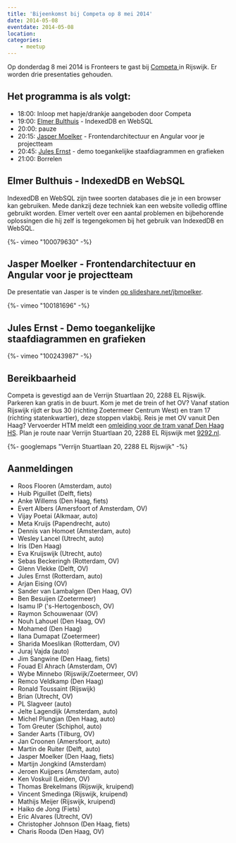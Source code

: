 ```yaml
---
title: 'Bijeenkomst bij Competa op 8 mei 2014'
date: 2014-05-08
eventdate: 2014-05-08
location:
categories:
    - meetup
---
```


Op donderdag 8 mei 2014 is Fronteers te gast bij [Competa ](http://www.competa.com/) in Rijswijk. Er worden drie presentaties gehouden.

## Het programma is als volgt:

-   18:00: Inloop met hapje/drankje aangeboden door Competa
-   19:00: [Elmer Bulthuis](https://twitter.com/elmerbulthuis) - IndexedDB en WebSQL
-   20:00: pauze
-   20:15: [Jasper Moelker](https://twitter.com/jbmoelker) - Frontendarchitectuur en Angular voor je projectteam
-   20:45: [Jules Ernst](https://twitter.com/JulezRulez) - demo toegankelijke staafdiagrammen en grafieken
-   21:00: Borrelen

## Elmer Bulthuis - IndexedDB en WebSQL

IndexedDB en WebSQL zijn twee soorten databases die je in een browser kan gebruiken. Mede dankzij deze techniek kan een website volledig offline gebruikt worden. Elmer vertelt over een aantal problemen en bijbehorende oplossingen die hij zelf is tegengekomen bij het gebruik van IndexedDB en WebSQL.

<div>
    {%- vimeo "100079630" -%}
</div>

## Jasper Moelker - Frontendarchitectuur en Angular voor je projectteam

De presentatie van Jasper is te vinden [op slideshare.net/jbmoelker](http://www.slideshare.net/jbmoelker/voorhoede-frontend-architecture).

<div>
    {%- vimeo "100181696" -%}
</div>

## Jules Ernst - Demo toegankelijke staafdiagrammen en grafieken

<div>
    {%- vimeo "100243987" -%}
</div>

## Bereikbaarheid

Competa is gevestigd aan de Verrijn Stuartlaan 20, 2288 EL Rijswijk. Parkeren kan gratis in de buurt.
Kom je met de trein of het OV? Vanaf station Rijswijk rijdt er bus 30 (richting Zoetermeer Centrum West) en tram 17 (richting statenkwartier), deze stoppen vlakbij. Reis je met OV vanuit Den Haag? Vervoerder HTM meldt een [omleiding voor de tram vanaf Den Haag HS](http://www.htm.nl/reisinformatie/wijzigingen/omleiding-tram-bij-station-hs-van-28-april-tm-25-mei/).
Plan je route naar Verrijn Stuartlaan 20, 2288 EL Rijswijk met [9292.nl](http://9292.nl/).

{%- googlemaps "Verrijn Stuartlaan 20, 2288 EL Rijswijk" -%}

## Aanmeldingen

-   Roos Flooren (Amsterdam, auto)
-   Huib Piguillet (Delft, fiets)
-   Anke Willems (Den Haag, fiets)
-   Evert Albers (Amersfoort of Amsterdam, OV)
-   Vijay Poetai (Alkmaar, auto)
-   Meta Kruijs (Papendrecht, auto)
-   Dennis van Homoet (Amsterdam, auto)
-   Wesley Lancel (Utrecht, auto)
-   Iris (Den Haag)
-   Eva Kruijswijk (Utrecht, auto)
-   Sebas Beckeringh (Rotterdam, OV)
-   Glenn Vlekke (Delft, OV)
-   Jules Ernst (Rotterdam, auto)
-   Arjan Eising (OV)
-   Sander van Lambalgen (Den Haag, OV)
-   Ben Besuijen (Zoetermeer)
-   Isamu IP ('s-Hertogenbosch, OV)
-   Raymon Schouwenaar (OV)
-   Nouh Lahouel (Den Haag, OV)
-   Mohamed (Den Haag)
-   Ilana Dumapat (Zoetermeer)
-   Sharida Moeslikan (Rotterdam, OV)
-   Juraj Vajda (auto)
-   Jim Sangwine (Den Haag, fiets)
-   Fouad El Ahrach (Amsterdam, OV)
-   Wybe Minnebo (Rijswijk/Zoetermeer, OV)
-   Remco Veldkamp (Den Haag)
-   Ronald Toussaint (Rijswijk)
-   Brian (Utrecht, OV)
-   PL Slagveer (auto)
-   Jelte Lagendijk (Amsterdam, auto)
-   Michel Plungjan (Den Haag, auto)
-   Tom Greuter (Schiphol, auto)
-   Sander Aarts (Tilburg, OV)
-   Jan Croonen (Amersfoort, auto)
-   Martin de Ruiter (Delft, auto)
-   Jasper Moelker (Den Haag, fiets)
-   Martijn Jongkind (Amsterdam)
-   Jeroen Kuijpers (Amsterdam, auto)
-   Ken Voskuil (Leiden, OV)
-   Thomas Brekelmans (Rijswijk, kruipend)
-   Vincent Smedinga (Rijswijk, kruipend)
-   Mathijs Meijer (Rijswijk, kruipend)
-   Haiko de Jong (Fiets)
-   Eric Alvares (Utrecht, OV)
-   Christopher Johnson (Den Haag, fiets)
-   Charis Rooda (Den Haag, OV)

